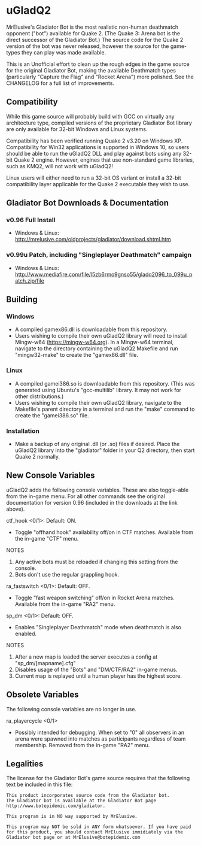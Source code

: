 # uGladQ2
MrElusive's Gladiator Bot is the most realistic non-human deathmatch opponent ("bot") available for Quake 2.  (The Quake 3: Arena bot is the direct successor of the Gladiator Bot.)  The source code for the Quake 2 version of the bot was never released, however the source for the game-types they can play was made available.

This is an Unofficial effort to clean up the rough edges in the game source for the original Gladiator Bot, making the available Deathmatch types (particularly "Capture the Flag" and "Rocket Arena") more polished.  See the CHANGELOG for a full list of improvements.

Compatibility
---------------
While this game source will probably build with GCC on virtually any architecture type, compiled versions of the proprietary Gladiator Bot library are only available for 32-bit Windows and Linux systems.

Compatibility has been verified running Quake 2 v3.20 on Windows XP.  Compatibility for Win32 applications is supported in Windows 10, so users should be able to run the uGladQ2 DLL and play against bots using any 32-bit Quake 2 engine.  However, engines that use non-standard game libraries, such as KMQ2, will not work with uGladQ2!

Linux users will either need to run a 32-bit OS variant or install a 32-bit compatibility layer applicable for the Quake 2 executable they wish to use.

Gladiator Bot Downloads & Documentation
---------------
### v0.96 Full Install
- Windows & Linux: http://mrelusive.com/oldprojects/gladiator/download.shtml.htm
### v0.99u Patch, including "Singleplayer Deathmatch" campaign
- Windows & Linux: http://www.mediafire.com/file/l5zb6rmo9gnso55/gladq2096_to_099u_patch.zip/file
 
Building
---------------
### Windows
- A compiled gamex86.dll is downloadable from this repository.
- Users wishing to compile their own uGladQ2 library will need to install Mingw-w64 (https://mingw-w64.org).  In a Mingw-w64 terminal, navigate to the directory containing the uGladQ2 Makefile and run "mingw32-make" to create the "gamex86.dll" file.
### Linux
- A compiled gamei386.so is downloadable from this repository.  (This was generated using Ubuntu's "gcc-multilib" library.  It may not work for other distributions.)
- Users wishing to compile their own uGladQ2 library, navigate to the Makefile's parent directory in a terminal and run the "make" command to create the "gamei386.so" file.
### Installation
- Make a backup of any original .dll (or .so) files if desired.  Place the uGladQ2 library into the "gladiator" folder in your Q2 directory, then start Quake 2 normally.

New Console Variables
--------------
uGladQ2 adds the following console variables.  These are also toggle-able from the in-game menu.  For all other commands see the original documentation for version 0.96 (included in the downloads at the link above).

ctf_hook <0/1>: Default: ON.
- Toggle "offhand hook" availability off/on in CTF matches.  Available from the in-game "CTF" menu.

NOTES
1. Any active bots must be reloaded if changing this setting from the console.
2. Bots don't use the regular grappling hook.

ra_fastswitch <0/1>: Default: OFF.
- Toggle "fast weapon switching" off/on in Rocket Arena matches.  Available from the in-game "RA2" menu.

sp_dm <0/1>: Default: OFF.
- Enables "Singleplayer Deathmatch" mode when deathmatch is also enabled.

NOTES
1. After a new map is loaded the server executes a config at "sp_dm/[mapname].cfg"
2. Disables usage of the "Bots" and "DM/CTF/RA2" in-game menus.
3. Current map is replayed until a human player has the highest score.

Obsolete Variables
--------------
The following console variables are no longer in use.

ra_playercycle <0/1>
- Possibly intended for debugging.  When set to "0" all observers in an arena were spawned into matches as participants regardless of team membership.  Removed from the in-game "RA2" menu.

Legalities
---------------
The license for the Gladiator Bot's game source requires that the following text be included in this file:

    This product incorporates source code from the Gladiator bot.
    The Gladiator bot is available at the Gladiator Bot page
    http://www.botepidemic.com/gladiator.

    This program is in NO way supported by MrElusive.

    This program may NOT be sold in ANY form whatsoever. If you have paid
    for this product, you should contact MrElusive immidiately via the
    Gladiator bot page or at MrElusive@botepidemic.com
